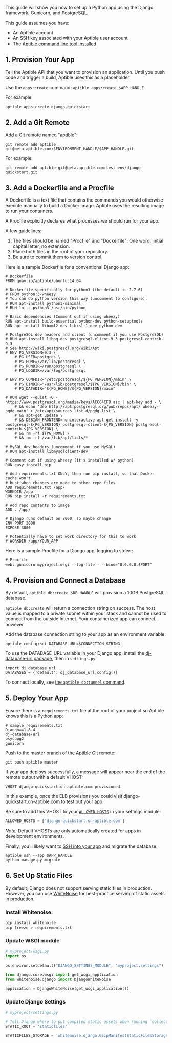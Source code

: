 This guide will show you how to set up a Python app using the Django framework, Gunicorn, and PostgreSQL.

This guide assumes you have:

- An Aptible account
- An SSH key associated with your Aptible user account
- The [Aptible command line tool installed](/topics/cli/how-to-install-cli)

## 1. Provision Your App

Tell the Aptible API that you want to provision an application. Until you push code and trigger a build, Aptible uses this as a placeholder.

Use the `apps:create` command: `aptible apps:create $APP_HANDLE`

For example:

    aptible apps:create django-quickstart

## 2. Add a Git Remote

Add a Git remote named "aptible":

    git remote add aptible git@beta.aptible.com:$ENVIRONMENT_HANDLE/$APP_HANDLE.git
 
For example:

    git remote add aptible git@beta.aptible.com:test-env/django-quickstart.git

## 3. Add a Dockerfile and a Procfile

A Dockerfile is a text file that contains the commands you would otherwise execute manually to build a Docker image. Aptible uses the resulting image to run your containers.

A Procfile explicitly declares what processes we should run for your app.

A few guidelines:

1. The files should be named "Procfile" and "Dockerfile": One word, initial capital letter, no extension.
2. Place both files in the root of your repository.
3. Be sure to commit them to version control.

Here is a sample Dockerfile for a conventional Django app:

    # Dockerfile
    FROM quay.io/aptible/ubuntu:14.04

    # Dockerfile specifically for python3 (the default is 2.7.6)
    # FROM python:3-wheezy
    # You can do python version this way (uncomment to configure):
    # RUN apt-install python3-minimal
    # RUN ln -s python3 /usr/bin/python

    # Basic dependencies (Comment out if using wheezy)
    RUN apt-install build-essential python-dev python-setuptools
    RUN apt-install libxml2-dev libxslt1-dev python-dev

    # PostgreSQL dev headers and client (uncomment if you use PostgreSQL)
    # RUN apt-install libpq-dev postgresql-client-9.3 postgresql-contrib-9.3
    # See http://wiki.postgresql.org/wiki/Apt
    # ENV PG_VERSION=9.3 \
        # PG_USER=postgres \
        # PG_HOME=/var/lib/postgresql \
        # PG_RUNDIR=/run/postgresql \
        # PG_LOGDIR=/var/log/postgresql

    # ENV PG_CONFDIR="/etc/postgresql/${PG_VERSION}/main" \
        # PG_BINDIR="/usr/lib/postgresql/${PG_VERSION}/bin" \
        # PG_DATADIR="${PG_HOME}/${PG_VERSION}/main"

    # RUN wget --quiet -O - https://www.postgresql.org/media/keys/ACCC4CF8.asc | apt-key add - \
        # && echo 'deb http://apt.postgresql.org/pub/repos/apt/ wheezy-pgdg main' > /etc/apt/sources.list.d/pgdg.list \
        # && apt-get update \
        # && DEBIAN_FRONTEND=noninteractive apt-get install -y postgresql-${PG_VERSION} postgresql-client-${PG_VERSION} postgresql-contrib-${PG_VERSION} \
        # && rm -rf ${PG_HOME} \
        # && rm -rf /var/lib/apt/lists/*

    # MySQL dev headers (uncomment if you use MySQL)
    # RUN apt-install libmysqlclient-dev

    # Comment out if using wheezy (it's installed w/ python)
    RUN easy_install pip

    # Add requirements.txt ONLY, then run pip install, so that Docker cache won't
    # bust when changes are made to other repo files
    ADD requirements.txt /app/
    WORKDIR /app
    RUN pip install -r requirements.txt

    # Add repo contents to image
    ADD . /app/

    # Django runs default on 8000, so maybe change
    ENV PORT 3000
    EXPOSE 3000

    # Potentially have to set work directory for this to work
    # WORKDIR /app/YOUR_APP

Here is a sample Procfile for a Django app, logging to stderr:

    # Procfile
    web: gunicorn myproject.wsgi --log-file - --bind="0.0.0.0:$PORT"

## 4. Provision and Connect a Database

By default, `aptible db:create $DB_HANDLE` will provision a 10GB PostgreSQL database.

`aptible db:create` will return a connection string on success. The host value is mapped to a private subnet within your stack and cannot be used to connect from the outside Internet. Your containerized app can connect, however.

Add the database connection string to your app as an environment variable:

    aptible config:set DATABASE_URL=$CONNECTION_STRING

To use the DATABASE_URL variable in your Django app, install the [dj-database-url package](https://warehouse.python.org/project/dj-database-url/), then in `settings.py`:

    import dj_database_url
    DATABASES = {'default': dj_database_url.config()}

To connect locally, see [the `aptible db:tunnel` command](/topics/cli/how-to-connect-to-database-from-outside/).

## 5. Deploy Your App

Ensure there is a `requirements.txt` file at the root of your project so Aptible knows this is a Python app:

    # sample requirements.txt
    Django==1.8.4
    dj-database-url
    psycopg2
    gunicorn

Push to the master branch of the Aptible Git remote:

    git push aptible master

If your app deploys successfully, a message will appear near the end of the remote output with a default VHOST:

    VHOST django-quickstart.on-aptible.com provisioned.

In this example, once the ELB provisions you could visit django-quickstart.on-aptible.com to test out your app.

Be sure to add this VHOST to your [`ALLOWED_HOSTS`](https://docs.djangoproject.com/en/1.8/ref/settings/#allowed-hosts) in your settings module:

```python
ALLOWED_HOSTS = ['django-quickstart.on-aptible.com']
```

*Note:* Default VHOSTs are only automatically created for apps in development environments.

Finally, you'll likely want to [SSH into your app](https://support.aptible.com/topics/cli/how-to-ssh-into-app/) and migrate the database:

    aptible ssh --app $APP_HANDLE
    python manage.py migrate

## 6. Set Up Static Files

By default, Django does not support serving static files in production. However, you can use [WhiteNoise](https://warehouse.python.org/project/whitenoise/) for best-practice serving of static assets in production.

### Install Whitenoise:

```bash
pip install whitenoise
pip freeze > requirements.txt
```

### Update WSGI module

```python
# myproject/wsgi.py
import os

os.environ.setdefault("DJANGO_SETTINGS_MODULE", "myproject.settings")

from django.core.wsgi import get_wsgi_application
from whitenoise.django import DjangoWhiteNoise

application = DjangoWhiteNoise(get_wsgi_application())
```

### Update Django Settings

```python
# myproject/settings.py

# Tell Django where to put compiled static assets when running `collectstatic`
STATIC_ROOT = 'staticfiles'

STATICFILES_STORAGE = 'whitenoise.django.GzipManifestStaticFilesStorage'
```
